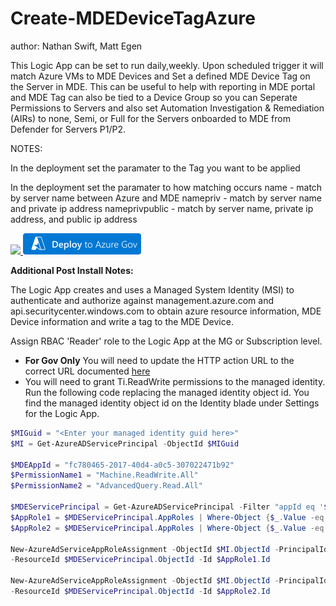 # Create-MDEDeviceTagAzure

author: Nathan Swift, Matt Egen

This Logic App can be set to run daily,weekly. Upon scheduled trigger it will match Azure VMs to MDE Devices and Set a defined MDE Device Tag on the Server in MDE. This can be useful to help with reporting in MDE portal and MDE Tag can also be tied to a Device Group so you can Seperate Permissions to Servers and also set Automation Investigation & Remediation (AIRs) to none, Semi, or Full for the Servers onboarded to MDE from Defender for Servers P1/P2.

NOTES:

In the deployment set the paramater to the Tag you want to be applied

In the deployment set the paramater to how matching occurs
name - match by server name between Azure and MDE
namepriv - match by server name and private ip address
nameprivpublic - match by server name, private ip address, and public ip address

<a href="https://portal.azure.com/#create/Microsoft.Template/uri/https%3A%2F%2Fraw.githubusercontent.com%2Fswiftsolves-msft%2FLogicApps%2Fmaster%2FCreate-MDEDeviceTagAzure%2Fazuredeploy.json" target="_blank">
    <img src="https://aka.ms/deploytoazurebutton"/>
</a>
<a href="https://portal.azure.us/#create/Microsoft.Template/uri/https%3A%2F%2Fraw.githubusercontent.com%2Fswiftsolves-msft%2FLogicApps%2Fmaster%2FCreate-MDEDeviceTagAzure%2Fazuredeploy.json" target="_blank">
<img src="https://raw.githubusercontent.com/Azure/azure-quickstart-templates/master/1-CONTRIBUTION-GUIDE/images/deploytoazuregov.png"/>
</a>

**Additional Post Install Notes:**

The Logic App creates and uses a Managed System Identity (MSI) to authenticate and authorize against management.azure.com and api.securitycenter.windows.com to obtain azure resource information, MDE Device information and write a tag to the MDE Device.

Assign RBAC 'Reader' role to the Logic App at the MG or Subscription level.

- **For Gov Only** You will need to update the HTTP action URL to the correct URL documented [here](https://docs.microsoft.com/microsoft-365/security/defender-endpoint/gov?view=o365-worldwide#api)
- You will need to grant Ti.ReadWrite permissions to the managed identity. Run the following code replacing the managed identity object id. You find the managed identity object id on the Identity blade under Settings for the Logic App.

```powershell
$MIGuid = "<Enter your managed identity guid here>"
$MI = Get-AzureADServicePrincipal -ObjectId $MIGuid

$MDEAppId = "fc780465-2017-40d4-a0c5-307022471b92"
$PermissionName1 = "Machine.ReadWrite.All"
$PermissionName2 = "AdvancedQuery.Read.All"

$MDEServicePrincipal = Get-AzureADServicePrincipal -Filter "appId eq '$MDEAppId'"
$AppRole1 = $MDEServicePrincipal.AppRoles | Where-Object {$_.Value -eq $PermissionName1 -and $_.AllowedMemberTypes -contains "Application"}
$AppRole2 = $MDEServicePrincipal.AppRoles | Where-Object {$_.Value -eq $PermissionName2 -and $_.AllowedMemberTypes -contains "Application"}

New-AzureAdServiceAppRoleAssignment -ObjectId $MI.ObjectId -PrincipalId $MI.ObjectId `
-ResourceId $MDEServicePrincipal.ObjectId -Id $AppRole1.Id

New-AzureAdServiceAppRoleAssignment -ObjectId $MI.ObjectId -PrincipalId $MI.ObjectId `
-ResourceId $MDEServicePrincipal.ObjectId -Id $AppRole2.Id
```
